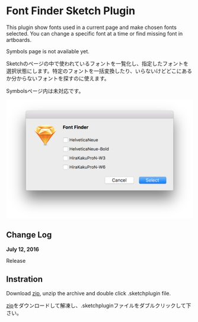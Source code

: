 # Font Finder Sketch Plugin

This plugin show fonts used in a current page and make chosen fonts selected. You can change a specific font at a time or find missing font in artboards.

Symbols page is not available yet.

Sketchのページの中で使われているフォントを一覧化し、指定したフォントを選択状態にします。特定のフォントを一括変換したり、いらないけどどこにあるか分からないフォントを探すのに使えます。

Symbolsページ内は未対応です。

![Screenshot](screenshot.png)


## Change Log

**July 12, 2016**

Release


## Instration

Download [zip](https://github.com/ukn530/FontSelector/archive/master.zip), unzip the archive and double click .sketchplugin file.

[zip](https://github.com/ukn530/FontSelector/archive/master.zip)をダウンロードして解凍し、.sketchpluginファイルをダブルクリックして下さい。
